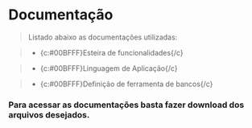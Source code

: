 # Documentação 

> Listado abaixo as documentações utilizadas:

> - {c:#00BFFF}Esteira de funcionalidades{/c}

> - {c:#00BFFF}Linguagem de Aplicação{/c}

> - {c:#00BFFF}Definição de ferramenta de bancos{/c}

### Para acessar as documentações basta fazer download dos arquivos desejados.
